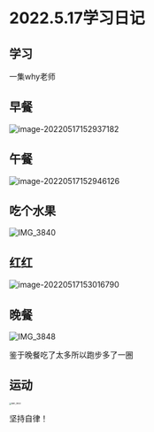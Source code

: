 # 2022.5.17学习日记

## 学习

一集why老师

## 早餐

![image-20220517152937182](https://ypyun-cdn.u1n1.com/img/picgo/2022/05/17/20220517152937.png)

## 午餐

![image-20220517152946126](https://ypyun-cdn.u1n1.com/img/picgo/2022/05/17/20220517152946.png)

## 吃个水果

![IMG_3840](https://ypyun-cdn.u1n1.com/img/picgo/2022/05/17/20220517153001.JPG)

## 红红

![image-20220517153016790](https://ypyun-cdn.u1n1.com/img/picgo/2022/05/17/20220517153016.png)

## 晚餐

![IMG_3848](/Users/chenbin/Downloads/IMG_3848.JPG)

鉴于晚餐吃了太多所以跑步多了一圈

## 运动

<img src="https://ypyun-cdn.u1n1.com/img/picgo/2022/05/18/20220518000435.PNG" alt="IMG_3853" style="zoom:25%;" />

坚持自律！